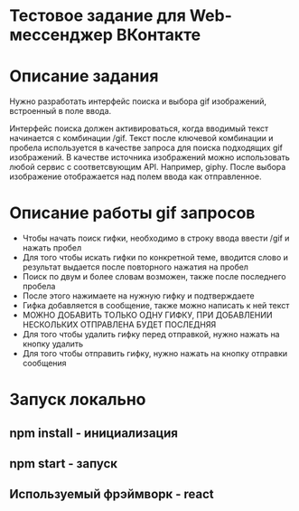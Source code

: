 # Тестовое задание для Web-мессенджер ВКонтакте

# Описание задания
Нужно разработать интерфейс поиска и выбора gif изображений, встроенный в поле ввода.

Интерфейс поиска должен активироваться, когда вводимый текст начинается с комбинации /gif.
Текст после ключевой комбинации и пробела используется в качестве запроса для поиска подходящих gif изображений.
В качестве источника изображений можно использовать любой сервис с соответсвующим API. Например, giphy.
После выбора изображение отображается над полем ввода как отправленное.

# Описание работы gif запросов
* Чтобы начать поиск гифки, необходимо в строку ввода ввести /gif и нажать пробел
* Для того чтобы искать гифки по конкретной теме, вводится слово и результат выдается после повторного нажатия на пробел
* Поиск по двум и более словам возможен, также после последнего пробела
* После этого нажимаете на нужную гифку и подтверждаете
* Гифка добавляется в сообщение, также можно написать к ней текст
* МОЖНО ДОБАВИТЬ ТОЛЬКО ОДНУ ГИФКУ, ПРИ ДОБАВЛЕНИИ НЕСКОЛЬКИХ ОТПРАВЛЕНА БУДЕТ ПОСЛЕДНЯЯ
* Для того чтобы удалить гифку перед отправкой, нужно нажать на кнопку удалить
* Для того чтобы отправить гифку, нужно нажать на кнопку отправки сообщения


# Запуск локально

## npm install - инициализация
## npm start - запуск

## Используемый фрэймворк - react
